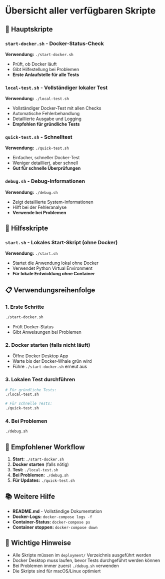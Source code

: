 # Übersicht aller verfügbaren Skripte

## 🚀 Hauptskripte

### `start-docker.sh` - Docker-Status-Check
**Verwendung:** `./start-docker.sh`
- Prüft, ob Docker läuft
- Gibt Hilfestellung bei Problemen
- **Erste Anlaufstelle für alle Tests**

### `local-test.sh` - Vollständiger lokaler Test
**Verwendung:** `./local-test.sh`
- Vollständiger Docker-Test mit allen Checks
- Automatische Fehlerbehandlung
- Detaillierte Ausgabe und Logging
- **Empfohlen für gründliche Tests**

### `quick-test.sh` - Schnelltest
**Verwendung:** `./quick-test.sh`
- Einfacher, schneller Docker-Test
- Weniger detailliert, aber schnell
- **Gut für schnelle Überprüfungen**

### `debug.sh` - Debug-Informationen
**Verwendung:** `./debug.sh`
- Zeigt detaillierte System-Informationen
- Hilft bei der Fehleranalyse
- **Verwende bei Problemen**

## 🔧 Hilfsskripte

### `start.sh` - Lokales Start-Skript (ohne Docker)
**Verwendung:** `./start.sh`
- Startet die Anwendung lokal ohne Docker
- Verwendet Python Virtual Environment
- **Für lokale Entwicklung ohne Container**

## 📋 Verwendungsreihenfolge

### 1. Erste Schritte
```bash
./start-docker.sh
```
- Prüft Docker-Status
- Gibt Anweisungen bei Problemen

### 2. Docker starten (falls nicht läuft)
- Öffne Docker Desktop App
- Warte bis der Docker-Whale grün wird
- Führe `./start-docker.sh` erneut aus

### 3. Lokalen Test durchführen
```bash
# Für gründliche Tests:
./local-test.sh

# Für schnelle Tests:
./quick-test.sh
```

### 4. Bei Problemen
```bash
./debug.sh
```

## 🎯 Empfohlener Workflow

1. **Start:** `./start-docker.sh`
2. **Docker starten** (falls nötig)
3. **Test:** `./local-test.sh`
4. **Bei Problemen:** `./debug.sh`
5. **Für Updates:** `./quick-test.sh`

## 📚 Weitere Hilfe

- **README.md** - Vollständige Dokumentation
- **Docker-Logs:** `docker-compose logs -f`
- **Container-Status:** `docker-compose ps`
- **Container stoppen:** `docker-compose down`

## 🚨 Wichtige Hinweise

- Alle Skripte müssen im `deployment/` Verzeichnis ausgeführt werden
- Docker Desktop muss laufen, bevor Tests durchgeführt werden können
- Bei Problemen immer zuerst `./debug.sh` verwenden
- Die Skripte sind für macOS/Linux optimiert
